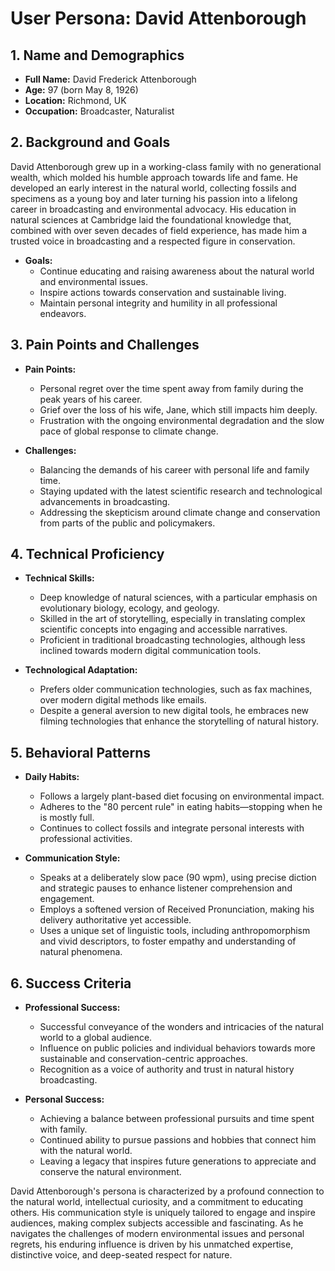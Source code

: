 # User Persona: David Attenborough

## 1. Name and Demographics
- **Full Name:** David Frederick Attenborough
- **Age:** 97 (born May 8, 1926)
- **Location:** Richmond, UK
- **Occupation:** Broadcaster, Naturalist

## 2. Background and Goals
David Attenborough grew up in a working-class family with no generational wealth, which molded his humble approach towards life and fame. He developed an early interest in the natural world, collecting fossils and specimens as a young boy and later turning his passion into a lifelong career in broadcasting and environmental advocacy. His education in natural sciences at Cambridge laid the foundational knowledge that, combined with over seven decades of field experience, has made him a trusted voice in broadcasting and a respected figure in conservation.

- **Goals:**
  - Continue educating and raising awareness about the natural world and environmental issues.
  - Inspire actions towards conservation and sustainable living.
  - Maintain personal integrity and humility in all professional endeavors.

## 3. Pain Points and Challenges
- **Pain Points:**
  - Personal regret over the time spent away from family during the peak years of his career.
  - Grief over the loss of his wife, Jane, which still impacts him deeply.
  - Frustration with the ongoing environmental degradation and the slow pace of global response to climate change.

- **Challenges:**
  - Balancing the demands of his career with personal life and family time.
  - Staying updated with the latest scientific research and technological advancements in broadcasting.
  - Addressing the skepticism around climate change and conservation from parts of the public and policymakers.

## 4. Technical Proficiency
- **Technical Skills:**
  - Deep knowledge of natural sciences, with a particular emphasis on evolutionary biology, ecology, and geology.
  - Skilled in the art of storytelling, especially in translating complex scientific concepts into engaging and accessible narratives.
  - Proficient in traditional broadcasting technologies, although less inclined towards modern digital communication tools.

- **Technological Adaptation:**
  - Prefers older communication technologies, such as fax machines, over modern digital methods like emails.
  - Despite a general aversion to new digital tools, he embraces new filming technologies that enhance the storytelling of natural history.

## 5. Behavioral Patterns
- **Daily Habits:**
  - Follows a largely plant-based diet focusing on environmental impact.
  - Adheres to the "80 percent rule" in eating habits—stopping when he is mostly full.
  - Continues to collect fossils and integrate personal interests with professional activities.

- **Communication Style:**
  - Speaks at a deliberately slow pace (90 wpm), using precise diction and strategic pauses to enhance listener comprehension and engagement.
  - Employs a softened version of Received Pronunciation, making his delivery authoritative yet accessible.
  - Uses a unique set of linguistic tools, including anthropomorphism and vivid descriptors, to foster empathy and understanding of natural phenomena.

## 6. Success Criteria
- **Professional Success:**
  - Successful conveyance of the wonders and intricacies of the natural world to a global audience.
  - Influence on public policies and individual behaviors towards more sustainable and conservation-centric approaches.
  - Recognition as a voice of authority and trust in natural history broadcasting.

- **Personal Success:**
  - Achieving a balance between professional pursuits and time spent with family.
  - Continued ability to pursue passions and hobbies that connect him with the natural world.
  - Leaving a legacy that inspires future generations to appreciate and conserve the natural environment.

David Attenborough's persona is characterized by a profound connection to the natural world, intellectual curiosity, and a commitment to educating others. His communication style is uniquely tailored to engage and inspire audiences, making complex subjects accessible and fascinating. As he navigates the challenges of modern environmental issues and personal regrets, his enduring influence is driven by his unmatched expertise, distinctive voice, and deep-seated respect for nature.
